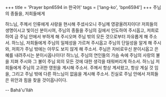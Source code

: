 +++
title = 'Prayer bpn6594 in 한국어'
tags = ['lang-ko', 'bpn6594']
+++
주님의 종들을, 저희들에게

하느님, 주께서 인류에게 사랑을 현시해 주셨사오니 주님께 영광올려지이다! 저희들의 생명이시고 빛이신 분이시여, 주님의 종들을 주님의 길에서 인도하여 주시옵고, 저희로 하여 금 주님 안에서 부하게 해 주시오며 주님 밖의 모든 것으로부터 자유롭게 해 주소서. 하느님, 저희들에게 주님의 일체성을 가르쳐 주시옵고 주님의 단일성을 알게 해 주시와, 저희가 주님 밖에는 아무도 보지 않게 해 주소서. 주님은 자비로우신 분이시옵고 은혜를 내려주시는 분이시옵나이다!
하느님, 주님의 연인들의 가슴 속에 주님의 사랑의 불을 지펴 주시와 그 불이 주님 외의 모든 것에 대한 생각을 태워버리게 하소서. 하느님 저희들에게 주님의 고귀한 영원을 계시해 주소서. 주께서 항상 계셔왔고, 항상 계실 것 임을, 그리고 주님 밖에 다른 하느님이 없음을 계시해 주소서. 진실로 주님 안에서 저희들은 위안과 힘을 찾을 것이옵나이다.

-- Bahá'u'lláh
